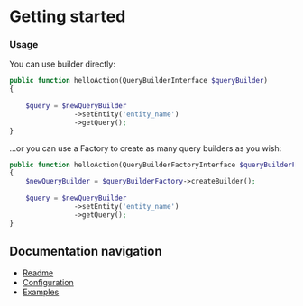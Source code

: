 Getting started
===============
### Usage

You can use builder directly:

```php
public function helloAction(QueryBuilderInterface $queryBuilder)
{
    
    $query = $newQueryBuilder
                ->setEntity('entity_name')
                ->getQuery();
}
```

...or you can use a Factory to create as many query builders as you wish:

```php
public function helloAction(QueryBuilderFactoryInterface $queryBuilderFactory)
{
    $newQueryBuilder = $queryBuilderFactory->createBuilder();
    
    $query = $newQueryBuilder
                ->setEntity('entity_name')
                ->getQuery();
}
```

Documentation navigation
-------------

* [Readme](/src/README.md)
* [Configuration](/src/Resources/doc/configuration.md)
* [Examples](/src/Resources/doc/examples.md)
